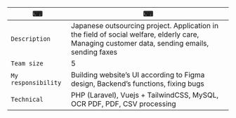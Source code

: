 ⌨ | ⌨
--- | --- 
`Description` | Japanese outsourcing project. Application in the field of social welfare, elderly care, Managing customer data, sending emails, sending faxes
`Team size` | 5
`My responsibility` | Building website’s UI according to Figma design, Backend’s functions, fixing bugs
`Technical` |  PHP (Laravel), Vuejs + TailwindCSS, MySQL, OCR PDF, PDF, CSV processing
